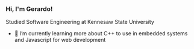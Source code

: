### Hi, I'm Gerardo!

Studied Software Engineering at Kennesaw State University

- 🌱 I’m currently learning more about C++ to use in embedded systems and Javascript for web development
